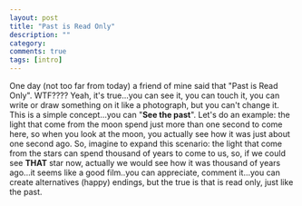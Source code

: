 ```yaml
---
layout: post
title: "Past is Read Only"
description: ""
category: 
comments: true
tags: [intro]
---
```



One day (not too far from today) a friend of mine said that "Past is Read Only".
WTF????
Yeah, it's true...you can see it, you can touch it, you can write or draw something on it like a
photograph, but you can't change it.
This is a simple concept...you can "__See the past__".
Let's do an example: the light that come from the moon spend just more than one second to come here,
so when you look at the moon, you actually see how it was just about one second ago.
So, imagine to expand this scenario: the light that come from the stars can spend thousand of years
to come to us, so, if we could see __THAT__ star now, actually we would see how it was thousand of years
ago...it seems like a good film..you can appreciate, comment it...you can create alternatives
(happy) endings, but the true is that is read only, just like the past.

